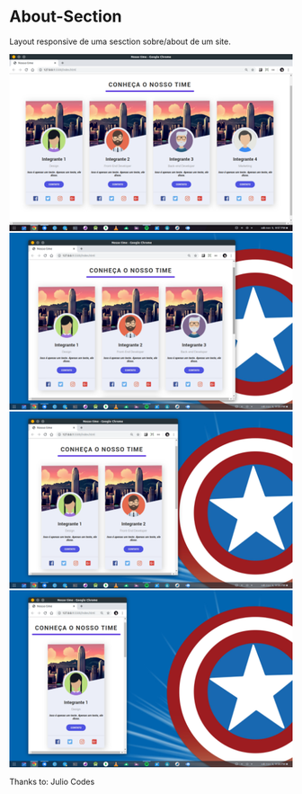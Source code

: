 # About-Section

Layout responsive de uma sesction sobre/about de um site.

<img src="preview/01.png">
</br>

<img src="preview/02.png">
</br>

<img src="preview/03.png">
</br>

<img src="preview/04.png">
</br>

Thanks to: Julio Codes
